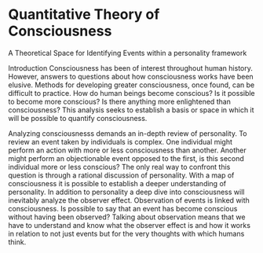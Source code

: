 # Quantitative Theory of Consciousness
A Theoretical Space for Identifying Events within a personality framework 

Introduction
Consciousness has been of interest throughout human history. However, answers to questions about how consciousness works have been elusive. Methods for developing greater consciousness, once found, can be difficult to practice. How do human beings become conscious? Is it possible to become more conscious? Is there anything more enlightened than consciousness? This analysis seeks to establish a basis or space in which it will be possible to quantify consciousness.

Analyzing consciousnesss demands an in-depth review of personality. To review an event taken by individuals is complex. One individual might perform an action with more or less consciousness than another. Another might perform an objectionable event opposed to the first, is this second individual more or less conscious? The only real way to confront this question is through a rational discussion of personality. With a map of consciousness it is possible to establish a deeper understanding of personality. In addition to personality a deep dive into consciousness will inevitably analyze the observer effect. Observation of events is linked with consciousness. Is possible to say that an event has become conscious without having been observed? Talking about observation means that we have to understand and know what the observer effect is and how it works in relation to not just events but for the very thoughts with which humans think. 
